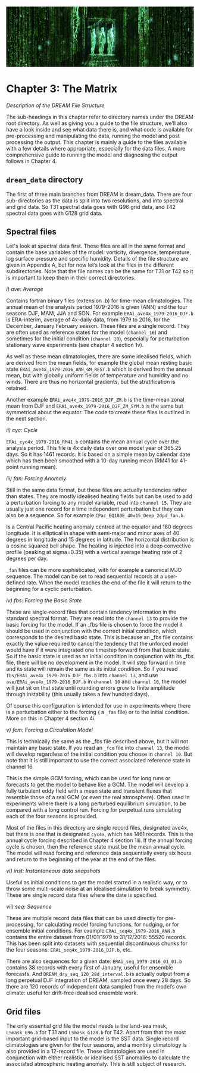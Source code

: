 ![nomenclature tab](./img/chapter_3.png)
# Chapter 3: The Matrix
_Description of the DREAM File Structure_


The sub-headings in this chapter refer to directory names under the DREAM root directory. As well as giving you a guide to the file structure, we’ll also have a look inside and see what data there is, and what code is available for pre-processing and manipulating the data, running the model and post processing the output. This chapter is mainly a guide to the files available with a few details where appropriate, especially for the data files. A more comprehensive guide to running the model and diagnosing the output follows in Chapter 4. 


## `dream_data` directory
The first of three main branches from DREAM is dream_data. There are four sub-directories as the data is split into two resolutions, and into spectral and grid data. So T31 spectral data goes with G96 grid data, and T42 spectral data goes with G128 grid data. 


## Spectral files
Let's look at spectral data first. These files are all in the same format and contain the base variables of the model: vorticity, divergence, temperature, log surface pressure and specific humidity. Details of the file structure are given in Appendix A, but for now let’s look at the files in the different subdirectories. Note that the file names can be the same for T31 or T42 so it is important to keep them in their correct directories. 

_i) ave: Average_ 

Contains fortran binary files (extension .b) for time-mean climatologies. The annual mean of the analysis period 1979-2016 is given (ANN) and the four seasons DJF, MAM, JJA and SON. For example  `ERAi_ave4x_1979-2016_DJF.b`
 is ERA-interim, average of 4x-daily data, from 1979 to 2016, for the December, January February season. 
These files are a single record. They are often used as reference states for the model (`channel 16`) and sometimes for the initial condition (`channel 10`), especially for perturbation stationary wave experiments (see chapter 4 section 1v). 

As well as these mean climatologies, there are some idealised fields, which are derived from the mean fields, for example the global mean resting basic state
`ERAi_ave4x_1979-2016_ANN_GM_REST.b`
which is derived from the annual mean, but with globally uniform fields of temperature and humidity and no winds. There are thus no horizontal gradients, but the stratification is retained. 

Another example `ERAi_ave4x_1979-2016_DJF_ZM.b` is the time-mean zonal mean from DJF and `ERAi_ave4x_1979-2016_DJF_ZM_SYM.b`
is the same but symmetrical about the equator. The code to create these files is outlined in the next section. 

_ii) cyc: Cycle_

`ERAi_cyc4x_1979-2016_RM41.b` contains the mean annual cycle over the analysis period. 
This file is 4x daily data over one model year of 365.25 days. So it has 1461 records. It is based on a simple mean by calendar date which has then been smoothed with a 10-day running mean (RM41 for 41-point running mean). 

_iii) fan: Forcing Anomaly_

Still in the same data format, but these files are actually tendencies rather than states. They are mostly idealised heating fields but can be used to add a perturbation forcing to any model variable, read into `channel 15`. They are usually just one record for a time independent perturbation but they can also be a sequence. So for example `CPac_EQ180E_40x15_Deep_2dpd_fan.b`.

Is a Central Pacific heating anomaly centred at the equator and 180 degrees longitude. It is elliptical in shape with semi-major and minor axes of 40 degrees in longitude and 15 degrees in latitude. The horizontal distribution is a cosine squared bell shape. The heating is injected into a deep convective profile (peaking at sigma=0.35) with a vertical average heating rate of 2 degrees per day. 

`_fan` files can be more sophisticated, with for example a canonical MJO sequence. The model can be set to read sequential records at a user-defined rate. When the model reaches the end of the file it will return to the beginning for a cyclic perturbation. 

_iv) fbs: Forcing the Basic State_

These are single-record files that contain tendency information in the standard spectral format. They are read into the `channel 13` to provide the basic forcing for the model. If an _fbs file is chosen to force the model it should be used in conjunction with the correct initial condition, which corresponds to the desired basic state.  This is because an _fbs file contains exactly the value required to cancel the tendency that the unforced model would have if it were integrated one timestep forward from that basic state. So if the basic state is used as an initial condition in conjunction with its _fbs file, there will be no development in the model. It will step forward in time and its state will remain the same as its initial condition. So if you read  `fbs/ERAi_ave4x_1979-2016_DJF_fbs.b` into `channel 13`, and use  `ave/ERAi_ave4x_1979-2016_DJF.b` in `channel 10` and `channel 16`, the model will just sit on that state until rounding errors grow to finite amplitude through instability (this usually takes a few hundred days). 

Of course this configuration is intended for use in experiments where there is a perturbation either to the forcing ( a `_fan` file) or to the initial condition. More on this in Chapter 4 section 4i. 

_v) fcm: Forcing a Circulation Model_

This is technically the same as the _fbs file described above, but it will not maintain any basic state. If you read an `_fcm` file into `channel 13`, the model will develop regardless of the initial condition you choose in `channel 10`. But note that it is still important to use the correct associated reference state in channel 16. 

This is the simple GCM forcing, which can be used for long runs or forecasts to get the model to behave like a GCM. The model will develop a fully turbulent eddy field with a mean state and transient fluxes that resemble those of a real GCM (or even the real atmosphere). Often used in experiments where there is a long perturbed equilibrium simulation, to be compared with a long control run. Forcing for perpetual runs simulating each of the four seasons is provided. 

Most of the files in this directory are single record files, designated ave4x, but there is one that is designated `cyc4x`, which has 1461 records. This is the annual cycle forcing described in Chapter 4 section 1iii. If the annual forcing cycle is chosen, then the reference state must be the mean annual cycle. The model will read forcing and reference data sequentially every six hours and return to the beginning of the year at the end of the files. 

_vi) inst: Instantaneous data snapshots_

Useful as initial conditions to get the model started in a realistic way, or to throw some multi-scale noise at an idealised simulation to break symmetry. These are single record data files where the date is specified. 

_vii) seq: Sequence_

These are multiple record data files that can be used directly for pre-processing, for calculating model forcing functions, for nudging, or for ensemble initial conditions. For example `ERAi_seq4x_1979-2016_ANN.b` contains the entire dataset from 01/01/1979 to 31/12/2016: 55520 records. 
This has been split into datasets with sequential discontinuous chunks for the four seasons: `ERAi_seq4x_1979-2016_DJF.b`, etc. 

There are also sequences for a given date: `ERAi_seq_1979-2016_01_01.b` contains 38 records with every first of January, useful for ensemble forecasts. And  `DREAM_dry_seq_120_28d_interval.b`
is actually output from a long perpetual DJF integration of DREAM, sampled once every 28 days. So there are 120 records of independent data sampled from the model’s own climate: useful for drift-free idealised ensemble work. 


## Grid files
The only essential grid file the model needs is the land-sea mask, `LSmask_G96.b` for T31 and `LSmask_G128.b` for T42. Apart from that the most important grid-based input to the model is the SST data. Single record climatologies are given for the four seasons, and a monthly climatology is also provided in a 12-record file. These climatologies are used in conjunction with either realistic or idealised SST anomalies to calculate the associated atmospheric heating anomaly. This is still  subject of research. 

